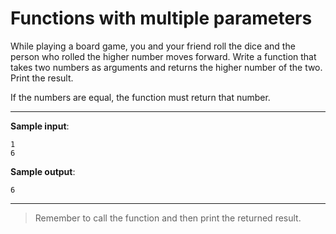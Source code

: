 # Functions with multiple parameters

While playing a board game, you and your friend roll the dice and the person who rolled the higher number moves forward.
Write a function that takes two numbers as arguments and returns the higher number of the two. Print the result.

If the numbers are equal, the function must return that number.

---

**Sample input**:
```
1
6
```

**Sample output**:
```
6
```

---

>Remember to call the function and then print the returned result.